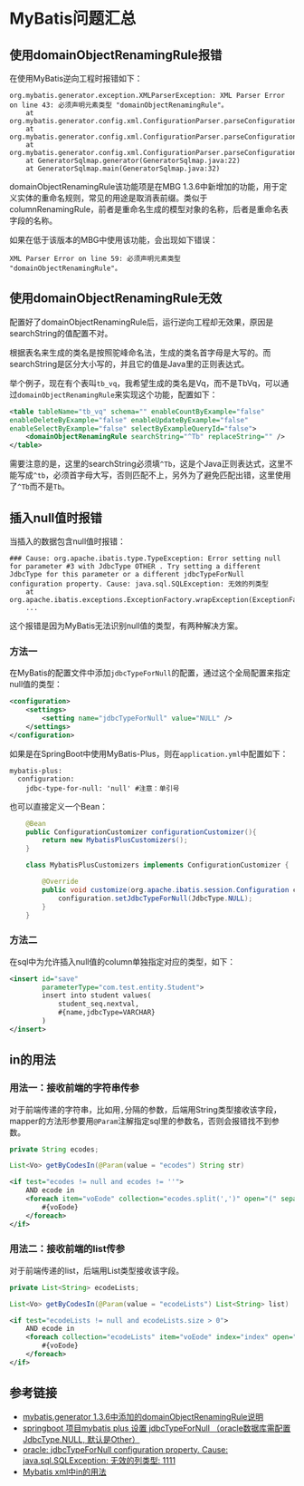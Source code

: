 # MyBatis问题汇总

##  使用domainObjectRenamingRule报错

在使用MyBatis逆向工程时报错如下：

```
org.mybatis.generator.exception.XMLParserException: XML Parser Error on line 43: 必须声明元素类型 "domainObjectRenamingRule"。
    at org.mybatis.generator.config.xml.ConfigurationParser.parseConfiguration(ConfigurationParser.java:121)
    at org.mybatis.generator.config.xml.ConfigurationParser.parseConfiguration(ConfigurationParser.java:82)
    at org.mybatis.generator.config.xml.ConfigurationParser.parseConfiguration(ConfigurationParser.java:74)
    at GeneratorSqlmap.generator(GeneratorSqlmap.java:22)
    at GeneratorSqlmap.main(GeneratorSqlmap.java:32)
```
<!--more-->

domainObjectRenamingRule该功能项是在MBG 1.3.6中新增加的功能，用于定义实体的重命名规则，常见的用途是取消表前缀。类似于columnRenamingRule，前者是重命名生成的模型对象的名称，后者是重命名表字段的名称。

如果在低于该版本的MBG中使用该功能，会出现如下错误：

```
XML Parser Error on line 59: 必须声明元素类型 "domainObjectRenamingRule"。
```

## 使用domainObjectRenamingRule无效

配置好了domainObjectRenamingRule后，运行逆向工程却无效果，原因是searchString的值配置不对。

根据表名来生成的类名是按照驼峰命名法，生成的类名首字母是大写的。而searchString是区分大小写的，并且它的值是Java里的正则表达式。

举个例子，现在有个表叫`tb_vq`，我希望生成的类名是Vq，而不是TbVq，可以通过`domainObjectRenamingRule`来实现这个功能，配置如下：
```xml
<table tableName="tb_vq" schema="" enableCountByExample="false"
enableDeleteByExample="false" enableUpdateByExample="false"
enableSelectByExample="false" selectByExampleQueryId="false">
    <domainObjectRenamingRule searchString="^Tb" replaceString="" />
</table>
```

需要注意的是，这里的searchString必须填`^Tb`，这是个Java正则表达式，这里不能写成`^tb`，必须首字母大写，否则匹配不上，另外为了避免匹配出错，这里使用了`^Tb`而不是`Tb`。

## 插入null值时报错

当插入的数据包含null值时报错：

```
### Cause: org.apache.ibatis.type.TypeException: Error setting null for parameter #3 with JdbcType OTHER . Try setting a different JdbcType for this parameter or a different jdbcTypeForNull configuration property. Cause: java.sql.SQLException: 无效的列类型
	at org.apache.ibatis.exceptions.ExceptionFactory.wrapException(ExceptionFactory.java:26)
	...
```

这个报错是因为MyBatis无法识别null值的类型，有两种解决方案。

### 方法一

在MyBatis的配置文件中添加`jdbcTypeForNull`的配置，通过这个全局配置来指定null值的类型：

```xml
<configuration>
    <settings>
        <setting name="jdbcTypeForNull" value="NULL" />
    </settings>
</configuration>
```

如果是在SpringBoot中使用MyBatis-Plus，则在`application.yml`中配置如下：

```
mybatis-plus:
  configuration:
    jdbc-type-for-null: 'null' #注意：单引号
```

也可以直接定义一个Bean：

```java
    @Bean
    public ConfigurationCustomizer configurationCustomizer(){
        return new MybatisPlusCustomizers();
    }

    class MybatisPlusCustomizers implements ConfigurationCustomizer {

        @Override
        public void customize(org.apache.ibatis.session.Configuration configuration) {
            configuration.setJdbcTypeForNull(JdbcType.NULL);
        }
    }
```

### 方法二

在sql中为允许插入null值的column单独指定对应的类型，如下：

```xml
<insert id="save"  
        parameterType="com.test.entity.Student">
        insert into student values(
            student_seq.nextval,
            #{name,jdbcType=VARCHAR}
        )
</insert>
```

## in的用法

### 用法一：接收前端的字符串传参

对于前端传递的字符串，比如用`,`分隔的参数，后端用String类型接收该字段，mapper的方法形参要用`@Param`注解指定sql里的参数名，否则会报错找不到参数。

```java
private String ecodes;

List<Vo> getByCodesIn(@Param(value = "ecodes") String str)
```

```xml
<if test="ecodes != null and ecodes != ''">
	AND ecode in
	<foreach item="voEode" collection="ecodes.split(',')" open="(" separator="," close=")">
    	#{voEode}
    </foreach>
</if>
```

### 用法二：接收前端的list传参

对于前端传递的list，后端用List类型接收该字段。

```java
private List<String> ecodeLists;

List<Vo> getByCodesIn(@Param(value = "ecodeLists") List<String> list)
```

```xml
<if test="ecodeLists != null and ecodeLists.size > 0">
	AND ecode in
    <foreach collection="ecodeLists" item="voEode" index="index" open="(" close=")" separator=",">
    	#{voEode}
	</foreach>
</if>
```

## 参考链接

* [mybatis.generator 1.3.6中添加的domainObjectRenamingRule说明](https://blog.csdn.net/sShadow_Hunter/article/details/79743910)
* [springboot 项目mybatis plus 设置 jdbcTypeForNull （oracle数据库需配置JdbcType.NULL, 默认是Other）](https://cloud.tencent.com/developer/article/1157332)
* [oracle: jdbcTypeForNull configuration property. Cause: java.sql.SQLException: 无效的列类型: 1111](https://www.cnblogs.com/achengmu/p/11171555.html)
* [Mybatis xml中in的用法](https://www.cnblogs.com/marchxd/p/17761750.html)